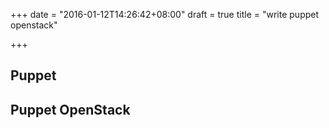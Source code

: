 +++
date = "2016-01-12T14:26:42+08:00"
draft = true
title = "write puppet openstack"

+++

## Puppet


## Puppet OpenStack

